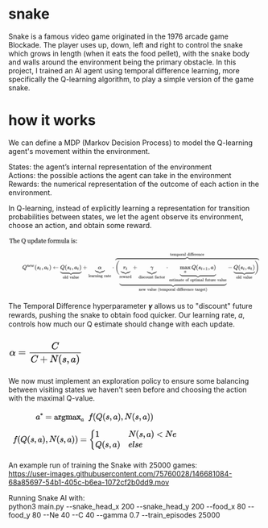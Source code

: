 # snake
Snake is a famous video game originated in the 1976 arcade game Blockade. The player uses up, down, left and right to control the snake which grows in length (when it eats the food pellet), with the snake body and walls around the environment being the primary obstacle. 
In this project, I trained an AI agent using temporal difference learning, more specifically the Q-learning algorithm, to play a simple version of the game snake.

# how it works
We can define a MDP (Markov Decision Process) to model the Q-learning agent's movement within the environment.

States: the agent’s internal representation of the environment <br />
Actions: the possible actions the agent can take in the environment <br />
Rewards: the numerical representation of the outcome of each action in the environment. <br />

In Q-learning, instead of explicitly learning a representation for transition probabilities between states, we let the agent observe its environment, choose an action, and obtain some reward.

<img src="img/Qupdate.png" alt="Q-update formula" width="550">

The Temporal Difference hyperparameter 𝜸 allows us to "discount" future rewards, pushing the snake to obtain food quicker. 
Our learning rate, 𝛼, controls how much our Q estimate should change with each update. 

<img src="img/learningParameter.png" alt="learning rate" width="150" class = "center" >

We now must implement an exploration policy to ensure some balancing between visiting states we haven't seen before and choosing the action with the maximal Q-value. 

<img src="img/explorationPolicy.png" alt="exploration policy" width="350">

An example run of training the Snake with 25000 games: <br />
https://user-images.githubusercontent.com/75760028/146681084-68a85697-54b1-405c-b6ea-1072cf2b0dd9.mov

Running Snake AI with: <br /> python3 main.py --snake_head_x 200 --snake_head_y 200 --food_x 80 --food_y 80 --Ne 40 --C 40 --gamma 0.7 --train_episodes 25000
